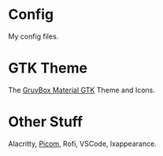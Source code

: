 # Config
My config files.

# GTK Theme
The [GruvBox Material GTK](https://github.com/sainnhe/gruvbox-material-gtk) Theme and Icons.

# Other Stuff
Alacritty, [Picom](https://github.com/jonaburg/picom), Rofi, VSCode, lxappearance.